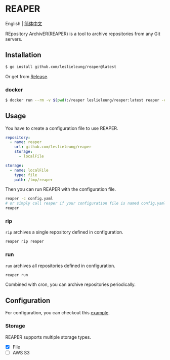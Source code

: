 # REAPER

English | [简体中文](README_zh.md)

REpository ArchivER(REAPER) is a tool to archive repositories from any Git servers.

## Installation

```bash
$ go install github.com/leslieleung/reaper@latest
```

Or get from [Release](https://github.com/LeslieLeung/reaper/releases).

### docker

```bash
$ docker run --rm -v $(pwd):/reaper leslieleung/reaper:latest reaper -c config.yaml run
```

## Usage

You have to create a configuration file to use REAPER.

```yaml
repository:
  - name: reaper
    url: github.com/leslieleung/reaper
    storage:
      - localFile

storage:
  - name: localFile
    type: file
    path: /tmp/reaper
```

Then you can run REAPER with the configuration file.

```bash
reaper -c config.yaml
# or simply call reaper if your configuration file is named config.yaml
reaper
```

### rip

`rip` archives a single repository defined in configuration.

```bash
reaper rip reaper
```

### run

`run` archives all repositories defined in configuration.

```bash
reaper run
```

Combined with cron, you can archive repositories periodically.


## Configuration

For configuration, you can checkout this [example](config/example.config.yaml).

### Storage

REAPER supports multiple storage types.

- [x] File
- [ ] AWS S3